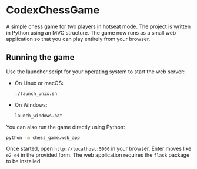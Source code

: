 # CodexChessGame

A simple chess game for two players in hotseat mode. The project is written in Python using an MVC structure.
The game now runs as a small web application so that you can play entirely from your browser.

## Running the game

Use the launcher script for your operating system to start the web server:

- On Linux or macOS:
  ```sh
  ./launch_unix.sh
  ```
- On Windows:
  ```cmd
  launch_windows.bat
  ```

You can also run the game directly using Python:

```sh
python -m chess_game.web_app
```

Once started, open `http://localhost:5000` in your browser. Enter moves like `e2 e4` in the provided form.
The web application requires the `flask` package to be installed.
